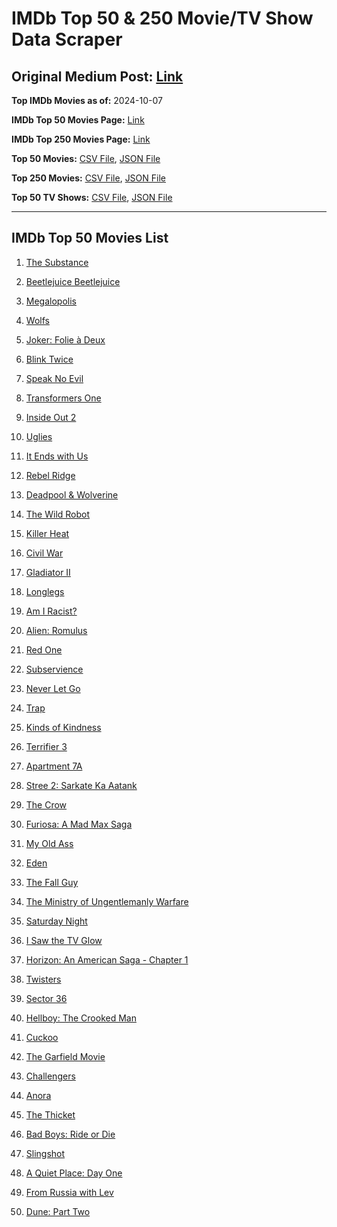 # IMDb Top 50 & 250 Movie/TV Show Data Scraper

## Original Medium Post: [Link](https://medium.com/@nishantsahoo/which-movie-should-i-watch-5c83a3c0f5b1)

**Top IMDb Movies as of:** 2024-10-07

**IMDb Top 50 Movies Page:** [Link](https://www.imdb.com/search/title/?title_type=feature&release_date=2024-01-01,2024-12-31)

**IMDb Top 250 Movies Page:** [Link](https://www.imdb.com/chart/top/)

**Top 50 Movies:** [CSV File](/data/top50/movies.csv), [JSON File](/data/top50/movies.json)

**Top 250 Movies:** [CSV File](/data/top250/movies.csv), [JSON File](/data/top250/movies.json)

**Top 50 TV Shows:** [CSV File](/data/top50/shows.csv), [JSON File](/data/top50/shows.json)

---

## IMDb Top 50 Movies List

1. [The Substance](https://www.imdb.com/title/tt17526714/)

2. [Beetlejuice Beetlejuice](https://www.imdb.com/title/tt2049403/)

3. [Megalopolis](https://www.imdb.com/title/tt10128846/)

4. [Wolfs](https://www.imdb.com/title/tt14257582/)

5. [Joker: Folie à Deux](https://www.imdb.com/title/tt11315808/)

6. [Blink Twice](https://www.imdb.com/title/tt14858658/)

7. [Speak No Evil](https://www.imdb.com/title/tt27534307/)

8. [Transformers One](https://www.imdb.com/title/tt8864596/)

9. [Inside Out 2](https://www.imdb.com/title/tt22022452/)

10. [Uglies](https://www.imdb.com/title/tt13186604/)

11. [It Ends with Us](https://www.imdb.com/title/tt10655524/)

12. [Rebel Ridge](https://www.imdb.com/title/tt11301886/)

13. [Deadpool & Wolverine](https://www.imdb.com/title/tt6263850/)

14. [The Wild Robot](https://www.imdb.com/title/tt29623480/)

15. [Killer Heat](https://www.imdb.com/title/tt27419292/)

16. [Civil War](https://www.imdb.com/title/tt17279496/)

17. [Gladiator II](https://www.imdb.com/title/tt9218128/)

18. [Longlegs](https://www.imdb.com/title/tt23468450/)

19. [Am I Racist?](https://www.imdb.com/title/tt33034103/)

20. [Alien: Romulus](https://www.imdb.com/title/tt18412256/)

21. [Red One](https://www.imdb.com/title/tt14948432/)

22. [Subservience](https://www.imdb.com/title/tt24871974/)

23. [Never Let Go](https://www.imdb.com/title/tt14415204/)

24. [Trap](https://www.imdb.com/title/tt26753003/)

25. [Kinds of Kindness](https://www.imdb.com/title/tt22408160/)

26. [Terrifier 3](https://www.imdb.com/title/tt27911000/)

27. [Apartment 7A](https://www.imdb.com/title/tt14371860/)

28. [Stree 2: Sarkate Ka Aatank](https://www.imdb.com/title/tt27510174/)

29. [The Crow](https://www.imdb.com/title/tt1340094/)

30. [Furiosa: A Mad Max Saga](https://www.imdb.com/title/tt12037194/)

31. [My Old Ass](https://www.imdb.com/title/tt18559464/)

32. [Eden](https://www.imdb.com/title/tt23149780/)

33. [The Fall Guy](https://www.imdb.com/title/tt1684562/)

34. [The Ministry of Ungentlemanly Warfare](https://www.imdb.com/title/tt5177120/)

35. [Saturday Night](https://www.imdb.com/title/tt27657135/)

36. [I Saw the TV Glow](https://www.imdb.com/title/tt15574270/)

37. [Horizon: An American Saga - Chapter 1](https://www.imdb.com/title/tt17505010/)

38. [Twisters](https://www.imdb.com/title/tt12584954/)

39. [Sector 36](https://www.imdb.com/title/tt21626774/)

40. [Hellboy: The Crooked Man](https://www.imdb.com/title/tt26757462/)

41. [Cuckoo](https://www.imdb.com/title/tt12349832/)

42. [The Garfield Movie](https://www.imdb.com/title/tt5779228/)

43. [Challengers](https://www.imdb.com/title/tt16426418/)

44. [Anora](https://www.imdb.com/title/tt28607951/)

45. [The Thicket](https://www.imdb.com/title/tt4058618/)

46. [Bad Boys: Ride or Die](https://www.imdb.com/title/tt4919268/)

47. [Slingshot](https://www.imdb.com/title/tt12616480/)

48. [A Quiet Place: Day One](https://www.imdb.com/title/tt13433802/)

49. [From Russia with Lev](https://www.imdb.com/title/tt33070481/)

50. [Dune: Part Two](https://www.imdb.com/title/tt15239678/)
